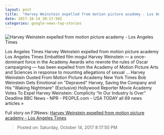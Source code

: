 ```yaml
---
layout: post
title:  "Harvey Weinstein expelled from motion picture academy - Los Angeles Times"
date: 2017-10-14 20:17:50Z
categories: google-news-top-stories
---
```


![Harvey Weinstein expelled from motion picture academy - Los Angeles Times](http://www.trbimg.com/img-59e270ec/turbine/la-et-mn-harvey-weinstein-film-academy-20171014)

Los Angeles Times Harvey Weinstein expelled from motion picture academy Los Angeles Times Embattled film mogul Harvey Weinstein — a once-dominant force in the Academy Awards who rewrote the rules of Oscar campaigning — has been expelled from the Academy of Motion Picture Arts and Sciences in response to mounting allegations of sexual ... Harvey Weinstein Ousted From Motion Picture Academy New York Times Bob Weinstein Gets Emotional on "Depraved" Harvey, Saving the Company and His "Waking Nightmare" (Exclusive) Hollywood Reporter Movie Academy Votes To Expel Harvey Weinstein: Complicity “In Our Industry Is Over” Deadline BBC News - NPR - PEOPLE.com - USA TODAY all 69 news articles »


Full story on F3News: [Harvey Weinstein expelled from motion picture academy - Los Angeles Times](http://www.f3nws.com/n/3VtAWF)

> Posted on: Saturday, October 14, 2017 8:17:50 PM
